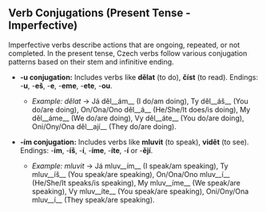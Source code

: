 ## Verb Conjugations (Present Tense - Imperfective)

Imperfective verbs describe actions that are ongoing, repeated, or not completed. In the present tense, Czech verbs follow various conjugation patterns based on their stem and infinitive ending.

*   __-u conjugation:__ Includes verbs like __dělat__ (to do), __číst__ (to read). Endings: -__u__, -__eš__, -__e__, -__eme__, -__ete__, -__ou__.
    
    *   _Example: dělat_ -&gt; Já děl__ám__ (I do/am doing), Ty děl__áš__ (You do/are doing), On/Ona/Ono děl__á__ (He/She/It does/is doing), My děl__áme__ (We do/are doing), Vy děl__áte__ (You do/are doing), Oni/Ony/Ona děl__ají__ (They do/are doing).
    
    
    
*   __-ím conjugation:__ Includes verbs like __mluvit__ (to speak), __vidět__ (to see). Endings: -__ím__, -__íš__, -__í__, -__íme__, -__íte__, -__í__ or -__ějí__.
    
    *   _Example: mluvit_ -&gt; Já mluv__ím__ (I speak/am speaking), Ty mluv__íš__ (You speak/are speaking), On/Ona/Ono mluv__í__ (He/She/It speaks/is speaking), My mluv__íme__ (We speak/are speaking), Vy mluv__íte__ (You speak/are speaking), Oni/Ony/Ona mluv__í__ (They speak/are speaking).
    
    
    